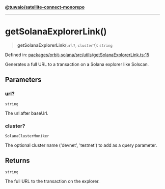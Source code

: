 [**@tuwaio/satellite-connect-monorepo**](../../../README.md)

***

# getSolanaExplorerLink()

> **getSolanaExplorerLink**(`url?`, `cluster?`): `string`

Defined in: [packages/orbit-solana/src/utils/getSolanaExplorerLink.ts:15](https://github.com/TuwaIO/satellite-connect/blob/ab2889dc16e93ed4e3266b0857ac4dc0998ff86f/packages/orbit-solana/src/utils/getSolanaExplorerLink.ts#L15)

Generates a full URL to a transaction on a Solana explorer like Solscan.

## Parameters

### url?

`string`

The url after baseUrl.

### cluster?

`SolanaClusterMoniker`

The optional cluster name ('devnet', 'testnet') to add as a query parameter.

## Returns

`string`

The full URL to the transaction on the explorer.
